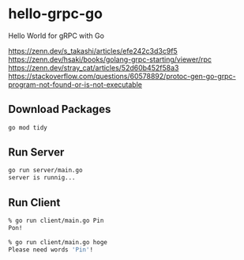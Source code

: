 # hello-grpc-go

Hello World for gRPC with Go

https://zenn.dev/s_takashi/articles/efe242c3d3c9f5
https://zenn.dev/hsaki/books/golang-grpc-starting/viewer/rpc
https://zenn.dev/stray_cat/articles/52d60b452f58a3
https://stackoverflow.com/questions/60578892/protoc-gen-go-grpc-program-not-found-or-is-not-executable

## Download Packages

```sh
go mod tidy
```

## Run Server

```sh
go run server/main.go
server is runnig...
```

## Run Client

```sh
% go run client/main.go Pin
Pon!
```

```sh
% go run client/main.go hoge
Please need words 'Pin'!
```

